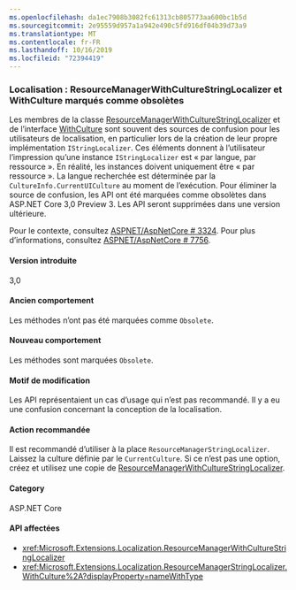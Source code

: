 ```yaml
---
ms.openlocfilehash: da1ec7908b3082fc61313cb805773aa600bc1b5d
ms.sourcegitcommit: 2e95559d957a1a942e490c5fd916df04b39d73a9
ms.translationtype: MT
ms.contentlocale: fr-FR
ms.lasthandoff: 10/16/2019
ms.locfileid: "72394419"
---
```

### <a name="localization-resourcemanagerwithculturestringlocalizer-and-withculture-marked-obsolete"></a>Localisation : ResourceManagerWithCultureStringLocalizer et WithCulture marqués comme obsolètes

Les membres de la classe [ResourceManagerWithCultureStringLocalizer](https://github.com/aspnet/Localization/blob/43b974482c7b703c92085c6f68b3b23d8fe32720/src/Microsoft.Extensions.Localization/ResourceManagerWithCultureStringLocalizer.cs#L18) et de l’interface [WithCulture](https://github.com/aspnet/Localization/blob/master/src/Microsoft.Extensions.Localization/ResourceManagerStringLocalizer.cs#L154-L170) sont souvent des sources de confusion pour les utilisateurs de localisation, en particulier lors de la création de leur propre implémentation `IStringLocalizer`. Ces éléments donnent à l’utilisateur l’impression qu’une instance `IStringLocalizer` est « par langue, par ressource ». En réalité, les instances doivent uniquement être « par ressource ». La langue recherchée est déterminée par la `CultureInfo.CurrentUICulture` au moment de l’exécution. Pour éliminer la source de confusion, les API ont été marquées comme obsolètes dans ASP.NET Core 3,0 Preview 3. Les API seront supprimées dans une version ultérieure.

Pour le contexte, consultez [ASPNET/AspNetCore # 3324](https://github.com/aspnet/AspNetCore/issues/3324). Pour plus d’informations, consultez [ASPNET/AspNetCore # 7756](https://github.com/aspnet/AspNetCore/issues/7756).

#### <a name="version-introduced"></a>Version introduite

3,0

#### <a name="old-behavior"></a>Ancien comportement

Les méthodes n’ont pas été marquées comme `Obsolete`.

#### <a name="new-behavior"></a>Nouveau comportement

Les méthodes sont marquées `Obsolete`.

#### <a name="reason-for-change"></a>Motif de modification

Les API représentaient un cas d’usage qui n’est pas recommandé. Il y a eu une confusion concernant la conception de la localisation.

#### <a name="recommended-action"></a>Action recommandée

Il est recommandé d’utiliser à la place `ResourceManagerStringLocalizer`. Laissez la culture définie par le `CurrentCulture`. Si ce n’est pas une option, créez et utilisez une copie de [ResourceManagerWithCultureStringLocalizer](https://github.com/aspnet/Localization/blob/43b974482c7b703c92085c6f68b3b23d8fe32720/src/Microsoft.Extensions.Localization/ResourceManagerWithCultureStringLocalizer.cs#L18).

#### <a name="category"></a>Category

ASP.NET Core

#### <a name="affected-apis"></a>API affectées

- <xref:Microsoft.Extensions.Localization.ResourceManagerWithCultureStringLocalizer>
- <xref:Microsoft.Extensions.Localization.ResourceManagerStringLocalizer.WithCulture%2A?displayProperty=nameWithType>

<!--

#### Affected APIs

- `T:Microsoft.Extensions.Localization.ResourceManagerWithCultureStringLocalizer`
- `Overload:Microsoft.Extensions.Localization.ResourceManagerStringLocalizer.WithCulture`

-->
